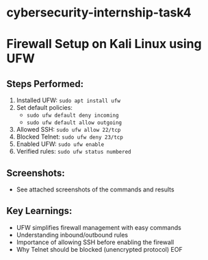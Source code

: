 # cybersecurity-internship-task4

# Firewall Setup on Kali Linux using UFW

## Steps Performed:
1. Installed UFW: `sudo apt install ufw`
2. Set default policies: 
   - `sudo ufw default deny incoming`
   - `sudo ufw default allow outgoing`
3. Allowed SSH: `sudo ufw allow 22/tcp`
4. Blocked Telnet: `sudo ufw deny 23/tcp`
5. Enabled UFW: `sudo ufw enable`
6. Verified rules: `sudo ufw status numbered`

## Screenshots:
- See attached screenshots of the commands and results

## Key Learnings:
- UFW simplifies firewall management with easy commands
- Understanding inbound/outbound rules
- Importance of allowing SSH before enabling the firewall
- Why Telnet should be blocked (unencrypted protocol)
EOF
